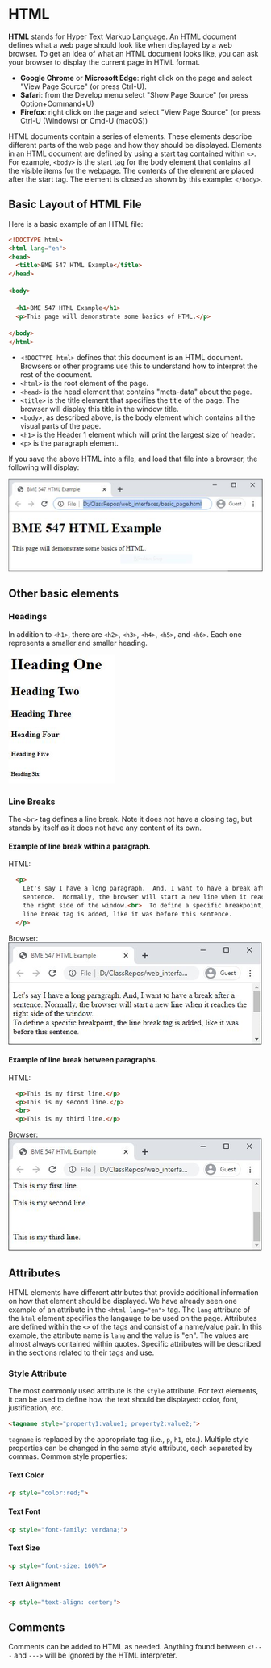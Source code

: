 # HTML
**HTML** stands for Hyper Text Markup Language.  An HTML document defines what
a web page should look like when displayed by a web browser.  To get an idea
of what an HTML document looks like, you can ask your browser to display the
current page in HTML format.  

* __Google Chrome__ or __Microsoft Edge__: right click on the page and select 
  "View Page Source" (or press Ctrl-U).
* __Safari__: from the Develop menu select "Show Page Source" (or press
  Option+Command+U)
* __Firefox__: right click on the page and select "View Page Source" (or press
  Ctrl-U (Windows) or Cmd-U (macOS))
  
HTML documents contain a series of elements.  These elements describe different
parts of the web page and how they should be displayed.  Elements in an HTML 
document are defined by using a start tag contained within `<>`.  For example, 
`<body>` is the start tag for the body element
that contains all the visible items for the webpage.  The contents of the 
element are placed after the start tag.  The element is closed as shown by this 
example:  `</body>`.

## Basic Layout of HTML File
Here is a basic example of an HTML file:
```html
<!DOCTYPE html>
<html lang="en">
<head>
  <title>BME 547 HTML Example</title>
</head>

<body>

  <h1>BME 547 HTML Example</h1>
  <p>This page will demonstrate some basics of HTML.</p>

</body>
</html>
```
* `<!DOCTYPE html>` defines that this document is an HTML document.  Browsers
  or other programs use this to understand how to interpret the rest of the 
  document.
* `<html>` is the root element of the page.
* `<head>` is the head element that contains "meta-data" about the page.
* `<title>` is the title element that specifies the title of the page.  The
  browser will display this title in the window title.  
* `<body>`, as described above, is the body element which contains all the
  visual parts of the page.
* `<h1>` is the Header 1 element which will print the largest size of header.
* `<p>` is the paragraph element.

If you save the above HTML into a file, and load that file into a browser, the
following will display:

![Basic html in browser](images/basic_html_1.JPG)

## Other basic elements
### Headings
In addition to `<h1>`, there are `<h2>`, `<h3>`, `<h4>`, `<h5>`, and `<h6>`.
Each one represents a smaller and smaller heading.

![Headings](images/headings.JPG)

### Line Breaks
The `<br>` tag defines a line break.  Note it does not have a closing tag, but
stands by itself as it does not have any content of its own.

#### Example of line break within a paragraph.
HTML:
```html
  <p>
    Let's say I have a long paragraph.  And, I want to have a break after a
    sentence.  Normally, the browser will start a new line when it reaches
    the right side of the window.<br>  To define a specific breakpoint, the
    line break tag is added, like it was before this sentence.
  </p>

```
Browser:    
![Line Break Example](images/line_break_ex_1.JPG)

#### Example of line break between paragraphs.
HTML:
```html
  <p>This is my first line.</p>
  <p>This is my second line.</p>
  <br>
  <p>This is my third line.</p>
```
Browser:  
![Line Break Example](images/line_break_ex_2.JPG)

## Attributes
HTML elements have different attributes that provide additional information on
how that element should be displayed.  We have already seen one example of an
attribute in the `<html lang="en">` tag.  The `lang` attribute of the `html`
element specifies the langauge to be used on the page.  Attributes are defined
within the `<>` of the tags and consist of a name/value pair.  In this example,
the attribute name is `lang` and the value is "en".  The values are almost
always contained within quotes.  Specific attributes will be described in the
sections related to their tags and use.

### Style Attribute

The most commonly used attribute is the `style` attribute.  For text elements,
it can be used to define how the text should be displayed:  color, font,
justification, etc.

```html
<tagname style="property1:value1; property2:value2;">
```
`tagname` is replaced by the appropriate tag (i.e., `p`, `h1`, etc.).
Multiple style properties can be changed in the same style attribute, each
separated by commas.  Common style properties:
#### Text Color
```html
<p style="color:red;">
```
#### Text Font
```html
<p style="font-family: verdana;">
```
#### Text Size
```html
<p style="font-size: 160%">
```
#### Text Alignment
```html
<p style="text-align: center;">
```

## Comments
Comments can be added to HTML as needed.  Anything found between `<!---` and
`--->` will be ignored by the HTML interpreter.